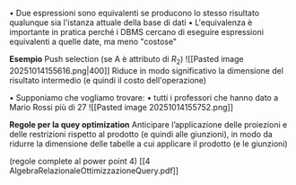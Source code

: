 • Due espressioni sono equivalenti se producono lo stesso risultato qualunque sia l'istanza attuale della base di dati 
• L'equivalenza è importante in pratica perché i DBMS cercano di eseguire espressioni equivalenti a quelle date, ma meno "costose"

**Esempio**
Push selection (se A è attributo di $R_2$)
![[Pasted image 20251014155616.png|400]]
Riduce in modo significativo la dimensione del risultato intermedio (e quindi il costo dell'operazione) 


• Supponiamo che vogliamo trovare: 
• tutti i professori che hanno dato a Mario Rossi più di 27
![[Pasted image 20251014155752.png]]

**Regole per la quey optimization**
Anticipare l’applicazione delle proiezioni e delle restrizioni rispetto al prodotto (e quindi alle giunzioni), in modo da ridurre la dimensione delle tabelle a cui applicare il prodotto (e le giunzioni)

(regole complete al power point 4) [[4 AlgebraRelazionaleOttimizzazioneQuery.pdf]]


